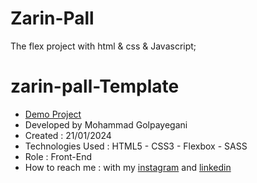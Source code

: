# Zarin-Pall
The flex project with html &amp; css &amp; Javascript;
# zarin-pall-Template
- [Demo Project](https://mohammadgolpayegany.github.io/Zarin-Pall/)
- Developed by Mohammad Golpayegani
- Created : 21/01/2024
- Technologies Used : HTML5 - CSS3 - Flexbox - SASS
- Role : Front-End
- How to reach me : with my 
[instagram](https://www.instagram.com/mohammad_golpaygani/) and 
[linkedin](https://www.linkedin.com/in/mohammad-golpaygani-3049302a8/)
